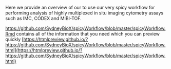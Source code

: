 Here we provide an overview of our to use our very spicy workflow for performing analysis of highly multiplexed in situ imaging cytometry assays such as IMC, CODEX and MIBI-TOF.

https://github.com/SydneyBioX/spicyWorkflow/blob/master/spicyWorkflow.Rmd contains all of the information that you need which you can preview quickly [https://htmlpreview.github.io/?https://github.com/SydneyBioX/spicyWorkflow/blob/master/spicyWorkflow.html](https://htmlpreview.github.io/?https://github.com/SydneyBioX/spicyWorkflow/blob/master/spicyWorkflow.html)


